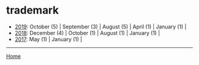# trademark

  * [2019](./trademark-2019.md): 
      October (5) | 
      September (3) | 
      August (5) | 
      April (1) | 
      January (1) | 
  * [2018](./trademark-2018.md): 
      December (4) | 
      October (1) | 
      August (1) | 
      January (1) | 
  * [2017](./trademark-2017.md): 
      May (1) | 
      January (1) | 

----

[Home](../)
